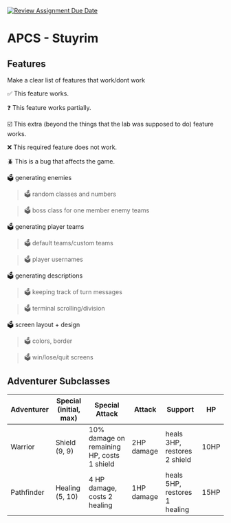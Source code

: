 [![Review Assignment Due Date](https://classroom.github.com/assets/deadline-readme-button-22041afd0340ce965d47ae6ef1cefeee28c7c493a6346c4f15d667ab976d596c.svg)](https://classroom.github.com/a/KprAwj1n)
# APCS - Stuyrim

## Features

Make a clear list of features that work/dont work

:white_check_mark: This feature works.

:question: This feature works partially.

:ballot_box_with_check: This extra (beyond the things that the lab was supposed to do) feature works.

:x: This required feature does not work.

:beetle: This is a bug that affects the game.

:ballot_box: generating enemies

> :ballot_box: random classes and numbers

> :ballot_box: boss class for one member enemy teams

:ballot_box: generating player teams

> :ballot_box: default teams/custom teams

> :ballot_box: player usernames

:ballot_box: generating descriptions

> :ballot_box: keeping track of turn messages

> :ballot_box: terminal scrolling/division

:ballot_box: screen layout + design

> :ballot_box: colors, border

> :ballot_box: win/lose/quit screens

## Adventurer Subclasses

Adventurer | Special (initial, max) | Special Attack | Attack | Support | HP
--- | --- | --- | --- | --- | ---
Warrior | Shield (9, 9) | 10% damage on remaining HP, costs 1 shield | 2HP damage | heals 3HP, restores 2 shield | 10HP
Pathfinder | Healing (5, 10) | 4 HP damage, costs 2 healing | 1HP damage | heals 5HP, restores 1 healing | 15HP
